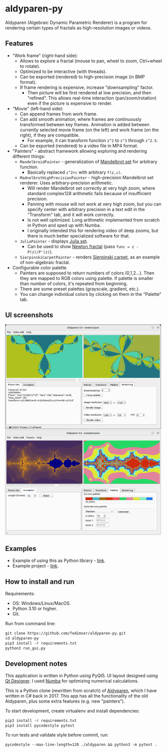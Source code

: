 # aldyparen-py

Aldyparen (Algebraic Dynamic Parametric Renderer) is a program for rendering certain types of fractals
as high-resolution images or videos.

## Features

* "Work frame" (right-hand side):
    * Allows to explore a fractal (mouse to pan, wheel to zoom, Ctrl+wheel to rotate).
    * Optimized to be interactive (with threads).
    * Can be exported (rendered) to high-precision image (in BMP format).
    * If frame rendering is expensive, increase "downsampling" factor.
        * Then picture will be first
          rendered at low precision, and then "refined". This allows real-time interaction
          (pan/zoom/rotation) even if the picture is expensive to render.
* "Movie" (left-hand side):
    * Can append frames from work frame.
    * Can add smooth animation, where frames are continuously transformed
      between key frames.
      Animation is added between currently selected movie frame (on the left)
      and work frame (on the right), if they are compatible.
        * For example, it can transform function `z^2` to `z^3` through `z^2.5`.
    * Can be exported (rendered) to a video file in MP4 format.
* "Painters" - abstract framework allowing exploring and rendering different things:
    * `MandelbroidPainter` - generalization of [Mandelbrot set](https://en.wikipedia.org/wiki/Mandelbrot_set) for
      arbitrary function.
        * Basically replaced `z^2+c` with arbitrary `f(z,c)`.
    * `MadnelbrotHighPrecisionPainter` - high-precision Mandelbrot set renderer. Uses arbitrary-precision arithmetic.
        * Will render Mandelbrot set correctly at very high zoom, where standard complex128 arithmetic
          fails because of insufficient precision.
        * Panning with mouse will not work at very high zoom, but you can specify center with arbitrary precision in a
          text
          edit in the "Transform" tab, and it will work correctly.
        * Is not well optimized. Long arithmetic implemented from scratch in Python and
          sped up with Numba.
        * I originally intended this for rendering video of deep zooms,
          but there is much better specialized software for that.
    * `JuliaPainter` - displays [Julia set](https://en.wikipedia.org/wiki/Julia_set).
        * Can be used to show [Newton fractal](https://en.wikipedia.org/wiki/Newton_fractal)
          (pass `func = z - P(z)/P'(z)`).
    * `SierpinskiCarpetPainter` - renders [Sierpinski carpet](https://en.wikipedia.org/wiki/Sierpi%C5%84ski_carpet),
      as an example of non-algebraic fractal.
* Configurable color palette.
    * Painters are supposed to return numbers of colors (0,1,2...). Then they are mapped
      to RGB colors using palette. If palette is smaller than number of colors, it's
      repeated from beginning.
    * There are some preset palettes (grayscale, gradient, etc.).
    * You can change individual colors by clicking on them in the "Palette" tab.

## UI screenshots

<img src="examples/screenshot1.jpg" width="500"/>
<img src="examples/screenshot2.png" width="500"/>

## Examples

* Example of using this as Python library - [link](examples/example.ipynb).
* Example project - [link](examples/example_project_1.json).

## How to install and run

Requirements:
* OS: Windows/Linux/MacOS.
* Python 3.10 or higher.
* Git.

Run from command line:
```
git clone https://github.com/fedimser/aldyparen-py.git
cd aldyparen-py
pip3 install -r requirements.txt
python3 run_gui.py
```

## Development notes

This application is written in Python using PyQt5.
UI layout designed using [Qt Designer](https://doc.qt.io/qt-6/qtdesigner-manual.html).
I used [Numba](https://numba.pydata.org/) for optimizing numerical calculations.

This is a Python clone (rewritten from scratch) of [Aldyparen](https://github.com/fedimser/Aldyparen),
which I have written in C# back in 2017.
This app has all the functionality of the old Aldyparen, plus some extra features (e.g. new "painters").

To start development, create virtualenv and install dependencies:
```
pip3 install -r requirements.txt
pip3 install pycodestyle pytest
```

To run tests and validate style before commit, run:
```
pycodestyle --max-line-length=120 ./aldyparen && python3 -m pytest .
```
